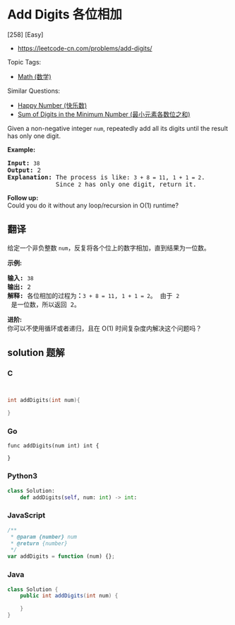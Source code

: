# Add Digits 各位相加

[258] [Easy]

- https://leetcode-cn.com/problems/add-digits/

Topic Tags:

- [Math (数学)](https://leetcode-cn.com/tag/math/)

Similar Questions:

- [Happy Number (快乐数)](https://leetcode-cn.com/problems/happy-number/)
- [Sum of Digits in the Minimum Number (最小元素各数位之和)](https://leetcode-cn.com/problems/sum-of-digits-in-the-minimum-number/)

Given a non-negative integer `num`, repeatedly add all its digits until the result has only one digit.

**Example:**

<pre><strong>Input:</strong> <code>38</code>
<strong>Output:</strong> 2 
<strong>Explanation: </strong>The process is like: <code>3 + 8 = 11</code>, <code>1 + 1 = 2</code>. 
&nbsp;            Since <code>2</code> has only one digit, return it.
</pre>

**Follow up:**  
Could you do it without any loop/recursion in O(1) runtime?

## 翻译

给定一个非负整数 `num`，反复将各个位上的数字相加，直到结果为一位数。

**示例:**

<pre><strong>输入:</strong> <code>38</code>
<strong>输出:</strong> 2 
<strong>解释: </strong>各位相加的过程为<strong>：</strong><code>3 + 8 = 11</code>, <code>1 + 1 = 2</code>。 由于&nbsp;<code>2</code> 是一位数，所以返回 2。
</pre>

**进阶:**  
你可以不使用循环或者递归，且在 O(1) 时间复杂度内解决这个问题吗？

## solution 题解

### C

```c


int addDigits(int num){

}


```

### Go

```golang
func addDigits(num int) int {

}
```

### Python3

```python
class Solution:
    def addDigits(self, num: int) -> int:
```

### JavaScript

```javascript
/**
 * @param {number} num
 * @return {number}
 */
var addDigits = function (num) {};
```

### Java

```java
class Solution {
    public int addDigits(int num) {

    }
}
```
